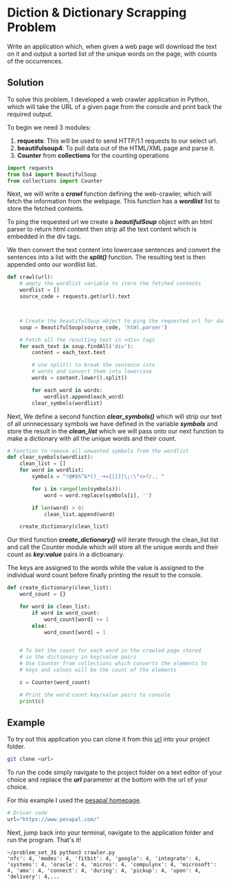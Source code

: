 # Diction & Dictionary Scrapping Problem

Write an application which, when given a web page will download the text on it and output a sorted list of the unique words on the page, with counts of the occurrences.


## Solution
To solve this problem, I developed a web crawler application in Python, which will take the URL of 
a given page from the console and print back the required output.

To begin we need 3 modules: 
 1. **requests**: This will be used to send HTTP/1.1  requests to our select url.
 2. **beautifulsoup4**: To pull data out of the HTML/XML page and parse it.
 3. **Counter** from **collections** for the counting operations

```python
import requests
from bs4 import BeautifulSoup
from collections import Counter
```
Next, we will write a ***crawl*** function defining the web-crawler, which will fetch the information from the webpage. This function has a ***wordlist*** list to store the fetched contents.

To ping the requested url we create a ***beautifulSoup*** object  with an html parser to return html content then strip all the text content which is embedded in the div tags.

We then convert the text content into lowercase sentences and convert the sentences into a list with the ***split()*** function. The resulting text is then appended onto our wordlist list.
```python
def crawl(url):
    # empty the wordlist variable to store the fetched contents
    wordlist = []
    source_code = requests.get(url).text



    # Create the beautifulSoup object to ping the requested url for data
    soup = BeautifulSoup(source_code, 'html.parser')

    # Fetch all the resulting text in <div> tags 
    for each_text in soup.findAll('div'):
        content = each_text.text

        # use split() to break the sentence into
        # words and convert them into lowercase
        words = content.lower().split()

        for each_word in words:
            wordlist.append(each_word)
        clear_symbols(wordlist)
```
Next, We define a second function ***clear_symbols()*** which will strip our text of all unnnecessary symbols we have defined in the variable ***symbols*** and store the result in the ***clean_list***  which we will pass onto our next function to make a dictionary with all the unique words and their count. 

```python
# Function to remove all unwanted symbols from the wordlist
def clear_symbols(wordlist):
    clean_list = []
    for word in wordlist:
        symbols = "!@#$%^&*()_-+={[}]|\;:\"<>?/., "

        for i in range(len(symbols)):
            word = word.replace(symbols[i], '')

        if len(word) > 0:
            clean_list.append(word)

    create_dictionary(clean_list)
```
 Our third function ***create_dictionary()*** will iterate through the clean_list list and call the Counter module which will store all the unique words and their count as ***key:value*** pairs in a dictioanary. 

The keys are assigned to the words while the value is assigned to the individual word count before finally printing the result to the console.
```python
def create_dictionary(clean_list):
    word_count = {}

    for word in clean_list:
        if word in word_count:
            word_count[word] += 1
        else:
            word_count[word] = 1


    # To Get the count for each word in the crawled page stored
    # in the dictionary in key/value pairs
    # Use Counter from collections which converts the elements to
    # keys and values will be the count of the elements

    c = Counter(word_count)

    # Print the word:count key/value pairs to console
    print(c)
```

   
## Example
To try out this application you can clone it from this 
[url](https://github.com/Joseph-Mutua/problem_set_3) into your project folder.

```bash
git clone <url>
```
To run the code simply navigate to the project folder on a text editor of your choice and replace the ***url*** parameter at the bottom with the url of your choice.

For this example I used the [pesapal homepage](https://www.pesapal.com/).
```python
# Driver code
url="https://www.pesapal.com/"
```
Next, jump back into your terminal, navigate to the application folder and run the program. That's it! 
```
~/problem_set_3$ python3 crawler.py
'nfc': 4, 'modes': 4, 'fitbit': 4, 'google': 4, 'integrate': 4, 'systems': 4, 'oracle': 4, 'micros': 4, 'compulynx': 4, 'microsoft': 4, 'amx': 4, 'connect': 4, 'during': 4, 'pickup': 4, 'upon': 4, 'delivery': 4,...

```
